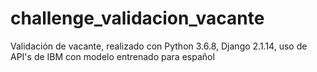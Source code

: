 # challenge_validacion_vacante
Validación de vacante, realizado con Python 3.6.8, Django 2.1.14, uso de API's de IBM con modelo entrenado para español
